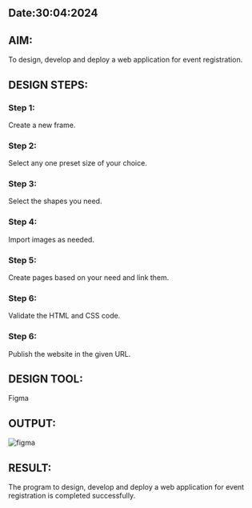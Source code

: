 ## Date:30:04:2024

## AIM:
To design, develop and deploy a web application for event registration.

## DESIGN STEPS:

### Step 1:
Create a new frame.

### Step 2:
Select any one preset size of your choice.

### Step 3:
Select the shapes you need.

### Step 4:
Import images as needed.

### Step 5:
Create pages based on your need and link them.

### Step 6:

Validate the HTML and CSS code.

### Step 6:

Publish the website in the given URL.

## DESIGN TOOL:
Figma

## OUTPUT:
![figma](https://github.com/madhanraj67/Figma/assets/150319515/df252fb0-9d88-4c86-9e2a-51851a0962ed)




## RESULT:
The program to design, develop and deploy a web application for event registration is completed successfully.
